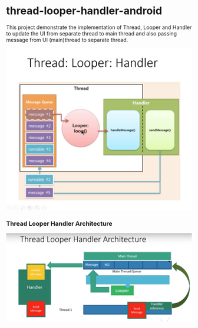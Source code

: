 # thread-looper-handler-android
This project demonstrate the implementation of Thread, Looper and Handler to update the UI from separate thread to main thread and also passing message from UI (main)thread to separate thread.

![alt text](https://raw.githubusercontent.com/firozanawar/thread-looper-handler-android/master/Thread-Handler-Looper-1.png)

### Thread Looper Handler Architecture

![alt text](https://github.com/firozanawar/thread-looper-handler-android/blob/master/Thread-Handler-Looper-Architecture.png?raw=true)
